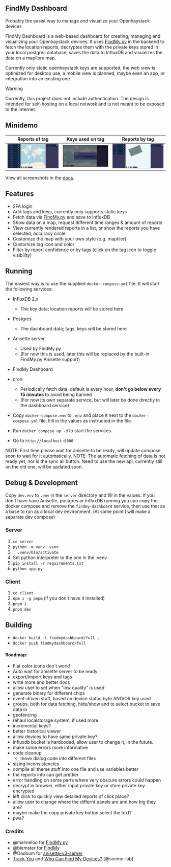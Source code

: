 ## FindMy Dashboard
Probably the easist way to manage and visualize your Openhaystack devices

FindMy Dashboard is a web-based dashboard for creating, managing and visualizing your Openhaystack devices. It uses [FindMy.py](https://github.com/malmeloo/FindMy.py) in the backend to fetch the location reports, decryptes them with the private keys stored in your local postgres database, saves the data to InfluxDB and visualizes
the data on a maplibre map. 

Currently only static openhaystack keys are supported, the web view is optimized for desktop use, a mobile view is planned, maybe even an app, or integration into an existing one.

> [!WARNING]  
> Currently, this project does not include authentication. The design is intended for self-hosting on a local network and is not meant to be exposed to the internet.

## Minidemo
|Reports of tag|Keys used on tag|Reports by tag|
|----|----|----|
|![Reports of tag](./docs/screenshots/data-with-report-view.png)|![Keys connected to tag](./docs/screenshots/tag-with-key.png)|![Closeup of tag](./docs/screenshots/tag-closeup.png)|

View all screenshots in the [docs](./docs/docs.md).

## Features
- 2FA login
- Add tags and keys, currently only supports static keys
- Fetch data via [FindMy.py](https://github.com/malmeloo/FindMy.py) and save to InfluxDB
- Show data on a map, request different time ranges & amount of reports
- View currently rendered reports in a list, or show the reports you have selected, accuracy circle
- Customize the map with your own style (e.g. maptiler)
- Customize tag icon and color
- Filter by report confidence or by tags (click on the tag icon to toggle visibility)

## Running
The easiest way is to use the supplied `docker-compose.yml` file. It will start the following services:
- InfluxDB 2.x
    - The key data; location reports will be stored here
- Postgres
    - The dashboard data; tags, keys will be stored here
- Anisette server
    - Used by FindMy.py
    - (For now this is used, later this will be replaced by the built-in FindMy.py Anisette support)
- FindMy Dashboard
- cron
    - Periodically fetch data, default is every hour, <b>don't go below every 15 minutes</b> to avoid being banned
    - (For now its own separate service, but will later be done directly in the dashboard service)

- Copy `docker-compose.env` to `.env` and place it next to the `docker-compose.yml` file. Fill in the values as instructed in the file. 
- Run `docker compose up -d` to start the services.
- Go to `http://localhost:8000`

NOTE: First time please wait for anisette to be ready, will update compose soon to wait for it automatically.
NOTE: The automatic fetching of data is not ready yet, nor is the sync all button. Need to use the new api, currently still on the old one, will be updated soon.

## Debug & Development

Copy `dev.env` to `.env` in the `server` directory and fill in the values. If you don't have have Anisette, postgres or InfluxDB running you can copy the docker compose and remove the `findmy-dashboard` service, then use that as a base to run as a local dev environment. (At some point I will make a separate dev compose)

### Server

1. `cd server`
2. `python -m venv .venv`
3. `. .venv/bin/activate`
4. Set python interpreter to the one in the .venv
5. `pip install -r requirements.txt`
6. `python app.py`

### Client

1. `cd client`
2. `npm i -g pnpm` (if you don't have it installed)
3. `pnpm i`
4. `pnpm dev`

## Building
- `docker build -t findmydashboard/full .`
- `docker push findmydashboard/full`

#### Roadmap:
- Flat color icons don't work!
- Auto wait for anisette server to be ready
- export/import keys and tags
- write more and better docs
- allow user to set when "low quality" is used
- generate binary for different chips
- event-driven stuff, based on device status byte AND/OR key used
- groups, both for data fetching, hide/show and to select bucket to save data in
- geofencing
- rehaul localstorage system, if used more
- incremental keys?
- better historical viewer
- allow devices to have same private key?
- influxdb bucket is hardcoded, allow user to change it, in the future.
- make some errors more informative
- code cleanup
    - move dialog code into different files
- sizing inconsistencies
- compile all theme stuff into one file and use variables better
- the reports info can get prettier
- error handling on some parts where very obscure errors could happen
- decrypt in browser, either input private key or store private key encrypted
- left click to quickly view detailed reports of click place?
- allow user to change where the differnt panels are and how big they are?
- maybe make the copy private key button select the text?
- pwa?

### Credits
- @malmeloo for [FindMy.py](https://github.com/malmeloo/FindMy.py)
- @biemster for [FindMy](https://github.com/biemster/FindMy)
- @Dadoum for [anisette-v3-server](https://github.com/Dadoum/anisette-v3-server)
- [Track You](https://petsymposium.org/popets/2023/popets-2023-0102.pdf) and [Who Can Find My Devices?](https://doi.org/10.2478/popets-2021-0045) (@seemo-lab)